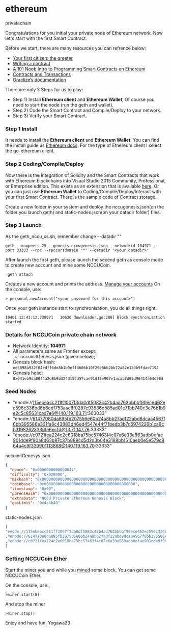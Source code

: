 # ethereum
privatechain

Congratulations for you initial your private node of Ethereum network.
Now let's start with the first Smart Contract.

Before we start, there are many resources you can refrence below:

* 	[Your first citizen: the greeter](https://github.com/ethereum/go-ethereum/wiki/Contract-Tutorial)
* 	[Writing a contract](https://ethereum.gitbooks.io/frontier-guide/content/writing_contract.html)
* 	[A 101 Noob Intro to Programming Smart Contracts on Ethereum](https://medium.com/@ConsenSys/a-101-noob-intro-to-programming-smart-contracts-on-ethereum-695d15c1dab4#.814nassq1)
* 	[Contracts and Transactions](https://github.com/ethereum/go-ethereum/wiki/Contracts-and-Transactions)
* 	[Oraclize’s documentation](https://docs.oraclize.it/#introduction)


There are only 3 Steps for us to play:

* 	Step 1) Install **Ethereum client** and **Ethereum Wallet**, Of course you need to start the node (run the geth and wallet).
* 	Step 2) Code the Smart Contract and Compile/Deploy to your network.
* 	Step 3) Verify your Smart Contract.


### Step 1 Install
It needs to install the **Ethereum client** and **Ethereum Wallet**. You can find the install guide as [Ethereum docs](https://github.com/yugawa33/ethereum/wiki/How-to-setup-Ethereum-multi-node-private-blockchain-for-testing). 
For the type of Ethereum client I select the go-ethereum client.


### Step 2 Coding/Compile/Deploy
Now there is the integration of Solidity and the Smart Contracts that work with Ethereum blockchains into Visual Studio 2015 Community, Professional, or Enterprise edition. This exists as an extension that is available [here](https://medium.com/@ConsenSys/solidity-integration-with-visual-studio-8bdab2ff8a74#.ko8g67ebl).
Or you can just use **Ethereum Wallet** to Coding/Compile/Deploy/Interact with your first Smart Contract. There is the sample code of Contract storage.

Create a new <datadir> folder in your system and deploy the nccugenesis.json(on the folder you launch geth) and static-nodes.json(on your datadir folder) files.

### Step 3 Launch
As the geth_nccu_cs.sh, remember change --datadir "<your datadir>"

```
geth --maxpeers 25 --genesis nccugenesis.json --networkid 104971 --port 33333 --rpc --rpccorsdomain "*" --datadir "<your datadir>"
```

After launch the first geth, please launch the secend geth as console mode to create new account and mine some NCCUCoin.
```
 geth attach
```

Creates a new account and prints the address. [Manage your accounts](https://github.com/ethereum/go-ethereum/wiki/Managing-your-accounts)
On the console, use:
```
> personal.newAccount("<your password for this account>")
```

Once your geth instance start to synchronisation, you do all things right.
```
I0401 12:43:12.738071   10636 downloader.go:288] Block synchronisation started
```

### Details for NCCUCoin private chain network

- Network Identity: **104971**
- All parameters same as Frontier except:
  - nccuinitGenesis.json (given below);
- Genesis block hash: `ee3898a932f04edff6de8b1b0eff3606b10f29e5bb2bb72a82e133b9fdae7194`
- Genesis head: `0x041eb9da8844a2d8b9b324d152d57cae91d15e907e1acab7d95d96414a64d50d`

### Seed Nodes
* "enode://115ebeacc211ff1007f3da0df5083c42b4ad763bbbbf90ece462ec596c336bd6b6edf753aae6f0287c93536d585ad01c71bb740c3e76b1b9e2c5c85631cad7e6@140.119.163.71:303033"
* "enode://61477080da895fb207556e60b24a8bb27adf22abd8dcaa4567f6bb395586e331fa6c43883d46ed4547e44f71bedb3b7d5974226b1ca9cb31982623336fe6ecfd@13.71.147.76:33333"
* "enode://c0721fea224c2e6018ba75bc57463f4c07e6e33e663adb0efae901dde9f90a8d63b97c37b889cd5d2d3b04e3188bb1510aeb0e5e579c864a4c9f339901113868@140.119.163.70:33333"

nccuinitGenesys.json
```nccuinitGenesys.json
{
  "nonce": "0x0000000000000042",
  "difficulty": "0x020000",
  "mixhash": "0x0000000000000000000000000000000000000000000000000000000000000000",
  "coinbase": "0x0000000000000000000000000000000000000000",
  "timestamp": "0x00",
  "parentHash": "0x0000000000000000000000000000000000000000000000000000000000000000",
  "extraData": "NCCU Private Ethereum Genesis Block",
  "gasLimit": "0x4c4b40"
}
```

static-nodes.json
```static-nodes.json
[
"enode://115ebeacc211ff1007f3da0df5083c42b4ad763bbbbf90ece462ec596c336bd6b6edf753aae6f0287c93536d585ad01c71bb740c3e76b1b9e2c5c85631cad7e6@140.119.163.71:303033"
,"enode://61477080da895fb207556e60b24a8bb27adf22abd8dcaa4567f6bb395586e331fa6c43883d46ed4547e44f71bedb3b7d5974226b1ca9cb31982623336fe6ecfd@13.71.147.76:33333"
,"enode://c0721fea224c2e6018ba75bc57463f4c07e6e33e663adb0efae901dde9f90a8d63b97c37b889cd5d2d3b04e3188bb1510aeb0e5e579c864a4c9f339901113868@140.119.163.70:33333"
]
```

### Getting NCCUCoin Ether
Start the miner you and while you [mined](https://github.com/ethereum/go-ethereum/wiki/Mining) some block, You can get some NCCUCoin Ether.

On the console, use:,
```
>miner.start(8)
```
And stop the miner
```
>miner.stop()
```

Enjoy and have fun.
Yogawa33

